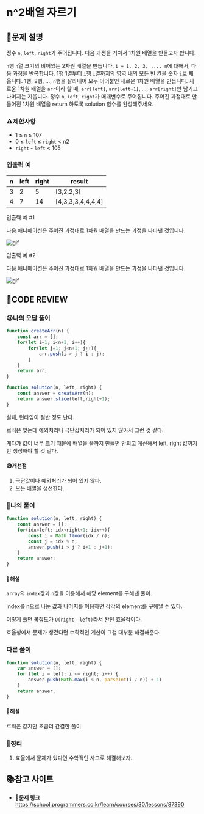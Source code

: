 # n^2배열 자르기

## **📝문제 설명**

정수 `n`, `left`, `right`가 주어집니다. 다음 과정을 거쳐서 1차원 배열을 만들고자 합니다.

`n`행 `n`열 크기의 비어있는 2차원 배열을 만듭니다.
`i = 1, 2, 3, ..., n`에 대해서, 다음 과정을 반복합니다.
1행 1열부터 `i`행 `i`열까지의 영역 내의 모든 빈 칸을 숫자 `i`로 채웁니다.
1행, 2행, ..., `n`행을 잘라내어 모두 이어붙인 새로운 1차원 배열을 만듭니다.
새로운 1차원 배열을 `arr`이라 할 때, `arr[left]`, `arr[left+1]`, ..., `arr[right]`만 남기고 나머지는 지웁니다.
정수 `n`, `left`, `right`가 매개변수로 주어집니다. 주어진 과정대로 만들어진 1차원 배열을 return 하도록 solution 함수를 완성해주세요.

### **⚠제한사항**

- 1 ≤ `n` ≤ 107
- 0 ≤ `left` ≤ `right` < n2
- `right` - `left` < 105

### **입출력 예**

| n   | left | right | result            |
| --- | ---- | ----- | ----------------- |
| 3   | 2    | 5     | [3,2,2,3]         |
| 4   | 7    | 14    | [4,3,3,3,4,4,4,4] |

입출력 예 #1

다음 애니메이션은 주어진 과정대로 1차원 배열을 만드는 과정을 나타낸 것입니다.

![gif](https://grepp-programmers.s3.amazonaws.com/production/file_resource/103/FlattenedFills_ex1.gif)

입출력 예 #2

다음 애니메이션은 주어진 과정대로 1차원 배열을 만드는 과정을 나타낸 것입니다.

![gif](https://grepp-programmers.s3.amazonaws.com/production/file_resource/104/FlattenedFills_ex2.gif)

## **🧐CODE REVIEW**

### **😫나의 오답 풀이**

```js
function createArr(n) {
    const arr = [];
    for(let i=1; i<n+1; i++){
        for(let j=1; j<n+1; j++){
            arr.push(i > j ? i : j);
        }
    }
    return arr;
}

function solution(n, left, right) {
    const answer = createArr(n);
    return answer.slice(left,right+1);
}
```

실패, 런타임이 절반 정도 난다.

로직은 맞는데 예외처리나 극단값처리가 되어 있지 않아서 그런 것 같다.

게다가 값이 너무 크기 때문에 배열을 끝까지 만들면 안되고 계산해서 left, right 값까지만 생성해야 할 것 같다.

#### **😅개선점**

1. 극단값이나 예외처리가 되어 있지 않다.
2. 모든 배열을 생선한다.

### **🧾나의 풀이**

```js
function solution(n, left, right) {
    const answer = [];
    for(idx=left; idx<right+1; idx++){
        const i = Math.floor(idx / n);
        const j = idx % n;
        answer.push(i > j ? i+1 : j+1);
    }
    return answer;
}
```

#### **📝해설**

`array`의 `index`값과 `n`값을 이용해서 해당 element를 구해낸 풀이.

index를 n으로 나눈 값과 나머지를 이용하면 각각의 element를 구해낼 수 있다.

이렇게 풀면 복잡도가 `O(right -left)`라서 완전 효율적이다.

효율성에서 문제가 생겼다면 수학적인 계산이 그걸 대부분 해결해준다.

### **다른 풀이**

```js
function solution(n, left, right) {
    var answer = [];
    for (let i = left; i <= right; i++) {
        answer.push(Math.max(i % n, parseInt(i / n)) + 1)
    }
    return answer;
}
```

#### **📝해설**

로직은 같지만 조금더 간결한 풀이

### **🔖정리**

1. 효율에서 문제가 있다면 수학적인 사고로 해결해보자.

## 📚참고 사이트

- **🔗문제 링크**<br/>
https://school.programmers.co.kr/learn/courses/30/lessons/87390

